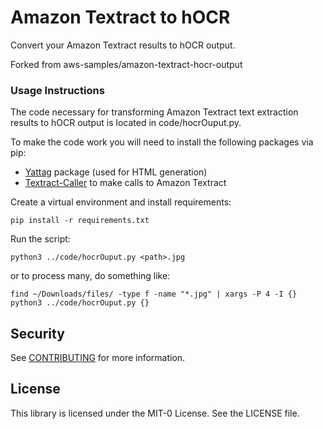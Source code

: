 # Amazon Textract to hOCR
Convert your Amazon Textract results to hOCR output. 

Forked from 
aws-samples/amazon-textract-hocr-output

### Usage Instructions

The code necessary for transforming Amazon Textract text extraction results to hOCR output is located in code/hocrOuput.py.

To make the code work you will need to install the following packages via pip:
- [Yattag](https://www.yattag.org/download-install) package (used for HTML generation)
- [Textract-Caller](https://github.com/aws-samples/amazon-textract-textractor/tree/master/caller) to make calls to Amazon Textract

Create a virtual environment and install requirements: 

```
pip install -r requirements.txt
```

Run the script:

```
python3 ../code/hocrOuput.py <path>.jpg
```

or to process many, do something like: 

```
find ~/Downloads/files/ -type f -name "*.jpg" | xargs -P 4 -I {} python3 ../code/hocrOuput.py {}
```

## Security

See [CONTRIBUTING](CONTRIBUTING.md#security-issue-notifications) for more information.

## License

This library is licensed under the MIT-0 License. See the LICENSE file.

